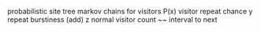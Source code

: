 probabilistic site tree
markov chains for visitors
P(x) visitor repeat chance
y repeat burstiness (add)
z normal visitor count
~~ interval to next